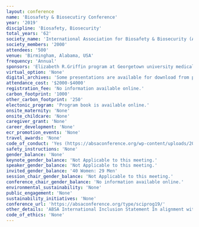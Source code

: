 ```yaml
---
layout: conference 
name: 'Biosafety & Biosecutiry Conference'
year: '2019'
discipline: 'Biosafety, Biosecurity'
total_years: '62'
society_name: 'International Association for Biosafety & Biosecurity (ABSA)'
society_members: '2000'
attendees: '500'
venue: 'Birmingham, Alabama, USA'
frequency: 'Annual'
sponsors: 'Elizabeth R.Griffin program at Georgetown university medical center'
virtual_option: 'None'
digital_archives: 'Some presentations are available for download from previous years.'
attendance_cost: '$2000-$4000'
registration_fee: 'No information available online.'
carbon_footprint: '1000'
other_carbon_footprint: '250'
electonic_program: 'Program book is available online.'
onsite_maternity: 'None'
onsite_childcare: 'None'
caregiver_grant: 'None'
career_development: 'None'
ecr_promotion_events: 'None'
travel_awards: 'None'
code_of_conduct: 'Yes (https://absaconference.org/wp-content/uploads/2019/03/ABSA2019_Statements-inclusion-and-code-conduct.pdf)'
safety_instructions: 'None'
gender_balance: 'None'
keynote_gender_balance: 'Not Applicable to this meeting.'
speaker_gender_balance: 'Not Applicable to this meeting.'
invited_gender_balance: '40 Women: 29 Men'
session_chair_gender_balance: 'Not Applicable to this meeting.'
conference_chair_gender_balance: 'No information available online.'
environmental_sustainability: 'None'
public_engagement: 'None'
sustainability_initiatives: 'None'
conference_url: 'https://absaconference.org/type/sciprog19/'
other_details: 'ABSA International Inclusion Statement In alignment with our core organizational values, ABSA International (ABSA) encourages positive connections between biosafety professionals, scientists, governmental/nongovernmental organizations, and the public. It is our organization’s policy to administer all activities without discrimination on the basis of age, gender, race, religion, sexual orientation, national origin, disability, marital/familial status, and veteran status. These practices extend to all aspects of ABSA’s activities and to all roles within the association (e.g., member, ambassador, employee, mentor, sponsor, and vendor). '
code_of_ethics: 'None'
---
```

